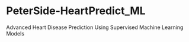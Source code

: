 # PeterSide-HeartPredict_ML
Advanced Heart Disease Prediction Using Supervised Machine Learning Models
